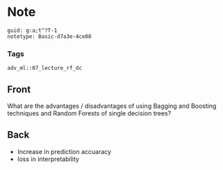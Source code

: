 # Note
```
guid: g:a;t^?T-1
notetype: Basic-d7a3e-4ce08
```

### Tags
```
adv_ml::07_lecture_rf_dc
```

## Front
What are the advantages / disadvantages of using Bagging and Boosting techniques and Random Forests of single decision trees?

## Back
<div>
  <div>
    <ul>
      <li>Increase in prediction accuaracy
      <li>loss in interpretability
    </ul>
  </div>
</div>
